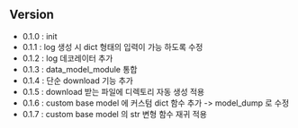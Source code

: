  
## Version
+ 0.1.0 : init
+ 0.1.1 : log 생성 시 dict 형태의 입력이 가능 하도록 수정
+ 0.1.2 : log 데코레이터 추가
+ 0.1.3 : data_model_module 통합
+ 0.1.4 : 단순 download 기능 추가
+ 0.1.5 : download 받는 파일에 디렉토리 자동 생성 적용
+ 0.1.6 : custom base model 에 커스텀 dict 함수 추가 -> model_dump 로 수정
+ 0.1.7 : custom base model 의 str 변형 함수 재귀 적용

